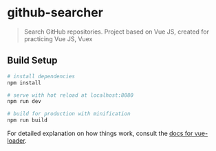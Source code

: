 # github-searcher

> Search GitHub repositories. Project based on Vue JS, created for practicing Vue JS, Vuex

## Build Setup

```BASH
# install dependencies
npm install

# serve with hot reload at localhost:8080
npm run dev

# build for production with minification
npm run build
```

For detailed explanation on how things work, consult the [docs for vue-loader](http://vuejs.github.io/vue-loader).
